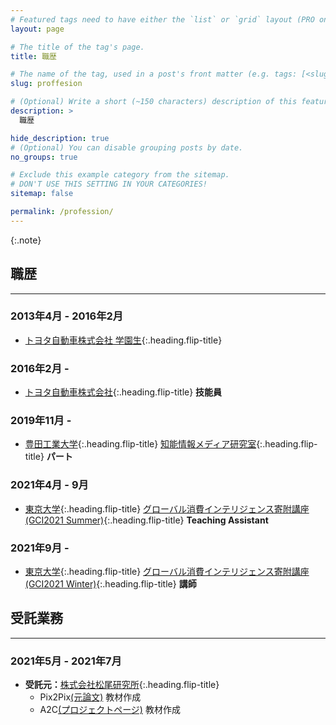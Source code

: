 ```yaml
---
# Featured tags need to have either the `list` or `grid` layout (PRO only).
layout: page

# The title of the tag's page.
title: 職歴

# The name of the tag, used in a post's front matter (e.g. tags: [<slug>]).
slug: proffesion

# (Optional) Write a short (~150 characters) description of this featured tag.
description: >
  職歴

hide_description: true
# (Optional) You can disable grouping posts by date.
no_groups: true

# Exclude this example category from the sitemap.
# DON'T USE THIS SETTING IN YOUR CATEGORIES!
sitemap: false

permalink: /profession/
---
```



{:.note}


##  職歴
----------------------------------------------------------------

### 2013年4月 - 2016年2月
* [トヨタ自動車株式会社 学園生]{:.heading.flip-title} 
### 2016年2月 -
* [トヨタ自動車株式会社]{:.heading.flip-title} **技能員**
### 2019年11月 -
* [豊田工業大学]{:.heading.flip-title} [知能情報メディア研究室]{:.heading.flip-title} **パート**
### 2021年4月 - 9月
* [東京大学]{:.heading.flip-title} [グローバル消費インテリジェンス寄附講座(GCI2021 Summer)]{:.heading.flip-title} **Teaching Assistant**
### 2021年9月 -
* [東京大学]{:.heading.flip-title} [グローバル消費インテリジェンス寄附講座(GCI2021 Winter)]{:.heading.flip-title} **講師**

##  受託業務
----------------------------------------------------------------
### 2021年5月 - 2021年7月
* **受託元：**[株式会社松尾研究所]{:.heading.flip-title} 
  * Pix2Pix[(元論文)](https://openaccess.thecvf.com/content_cvpr_2017/papers/Isola_Image-To-Image_Translation_With_CVPR_2017_paper.pdf) 教材作成
  * A2C[(プロジェクトページ)](https://openai.com/blog/baselines-acktr-a2c/) 教材作成

[トヨタ自動車株式会社 学園生]: http://www.toyota.co.jp/company/gakuen/index.html
[トヨタ自動車株式会社]: https://global.toyota/
[知能情報メディア研究室]: https://www.toyota-ti.ac.jp/Lab/Denshi/iim/index-ja.html
[豊田工業大学]: https://www.toyota-ti.ac.jp/
[グローバル消費インテリジェンス寄附講座(GCI2021 Summer)]: https://gci.t.u-tokyo.ac.jp/gci-2021-summer/
[グローバル消費インテリジェンス寄附講座(GCI2021 Winter)]: https://gci.t.u-tokyo.ac.jp/gci-2021-winter/
[東京大学]: https://www.u-tokyo.ac.jp/ja/index.html
[株式会社松尾研究所]: http://matsuo-institute.com/

<!-- * [Install]{:.heading.flip-title} --- How to install and run Hydejack.
{:.related-posts.faded}

[install]: http://www.toyota.co.jp/company/gakuen/index.html -->
